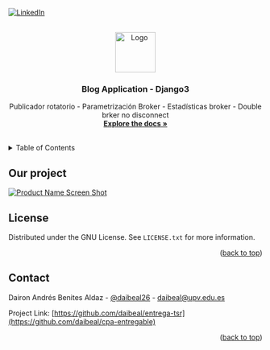 <div id="top"></div>

<!-- PROJECT SHIELDS -->

[![LinkedIn][linkedin-shield]][linkedin-url]

<!-- PROJECT LOGO -->
<br />
<div align="center">
  <a href="https://github.com/daibeal/entrega-tsr/blob/master/README.md">
    <img src="https://upload.wikimedia.org/wikipedia/commons/thumb/0/02/Circle-icons-computer.svg/1200px-Circle-icons-computer.svg.png" alt="Logo" width="80" height="80">
  </a>

  <h3 align="center">Blog Application - Django3</h3>

  <p align="center">
    Publicador rotatorio - Parametrización Broker - Estadísticas broker - Double brker no disconnect
    <br />
    <a href="/."><strong>Explore the docs »</strong></a>
    <br />
    <br />
  </p>
</div>

<!-- TABLE OF CONTENTS -->
<details>
  <summary>Table of Contents</summary>
  <ol>
    <li>
      <a href="#about-the-project">About The Project</a>
      <ul>
        <li><a href="#built-with">Built With</a></li>
      </ul>
    </li>
    <li>
      <a href="#getting-started">Getting Started</a>
      <ul>
        <li><a href="#prerequisites">Prerequisites</a></li>
        <li><a href="#installation">Installation</a></li>
      </ul>
    </li>
    <li><a href="#usage">Usage</a></li>
    <li><a href="#roadmap">Roadmap</a></li>
    <li><a href="#contributing">Contributing</a></li>
    <li><a href="#license">License</a></li>
    <li><a href="#contact">Contact</a></li>
    <li><a href="#acknowledgments">Acknowledgments</a></li>
  </ol>
</details>

<!-- ABOUT THE PROJECT -->

## Our project

[![Product Name Screen Shot][product-screenshot]](https://github.com/daibeal/entrega-tsr)

<!-- LICENSE -->

## License

Distributed under the GNU License. See `LICENSE.txt` for more information.

<p align="right">(<a href="#top">back to top</a>)</p>

<!-- CONTACT -->

## Contact

Dairon Andrés Benites Aldaz - [@daibeal26](https://twitter.com/daibeal26) - daibeal@upv.edu.es <br>

Project Link: [https://github.com/daibeal/entrega-tsr](https://github.com/daibeal/cpa-entregable)

<p align="right">(<a href="#top">back to top</a>)</p>

<!-- MARKDOWN LINKS & IMAGES -->
<!-- https://www.markdownguide.org/basic-syntax/#reference-style-links -->

[contributors-shield]: https://img.shields.io/github/contributors/othneildrew/Best-README-Template.svg?style=for-the-badge
[contributors-url]: https://github.com/othneildrew/Best-README-Template/graphs/contributors
[forks-shield]: https://img.shields.io/github/forks/othneildrew/Best-README-Template.svg?style=for-the-badge
[forks-url]: https://github.com/othneildrew/Best-README-Template/network/members
[stars-shield]: https://img.shields.io/github/stars/othneildrew/Best-README-Template.svg?style=for-the-badge
[stars-url]: https://github.com/othneildrew/Best-README-Template/stargazers
[issues-shield]: https://img.shields.io/github/issues/othneildrew/Best-README-Template.svg?style=for-the-badge
[issues-url]: https://github.com/othneildrew/Best-README-Template/issues
[license-shield]: https://ayudawp.com/wp-content/uploads/2018/09/gnu-public-license.png
[license-url]: https://github.com/daibeal/cpa-entregable/blob/master/LICENSE.txt
[linkedin-shield]: https://img.shields.io/badge/-LinkedIn-black.svg?style=for-the-badge&logo=linkedin&colorB=555
[linkedin-url]: https://www.linkedin.com/in/daibeal/
[product-screenshot]: https://nordicapis.com/wp-content/uploads/cloud-database.jpg
